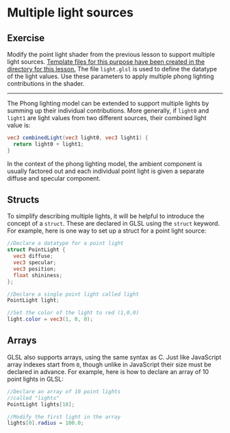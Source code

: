 # Multiple light sources

## Exercise

Modify the point light shader from the previous lesson to support multiple light sources. <a href="/open/21-light-5" target="_blank">Template files for this purpose have been created in the directory for this lesson.</a> The file `light.glsl` is used to define the datatype of the light values.  Use these parameters to apply multiple phong lighting contributions in the shader.

***

The Phong lighting model can be extended to support multiple lights by summing up their individual contributions. More generally, if `light0` and `light1` are light values from two different sources, their combined light value is:

```glsl
vec3 combinedLight(vec3 light0, vec3 light1) {
  return light0 + light1;
}
```

In the context of the phong lighting model, the ambient component is usually factored out and each individual point light is given a separate diffuse and specular component.

## Structs

To simplify describing multiple lights, it will be helpful to introduce the concept of a `struct`. These are declared in GLSL using the `struct` keyword.  For example, here is one way to set up a struct for a point light source:

```glsl
//Declare a datatype for a point light
struct PointLight {
  vec3 diffuse;
  vec3 specular;
  vec3 position;
  float shininess;
};

//Declare a single point light called light
PointLight light;

//Set the color of the light to red (1,0,0)
light.color = vec3(1, 0, 0);
```

## Arrays

GLSL also supports arrays, using the same syntax as C.  Just like JavaScript array indexes start from `0`, though unlike in JavaScript their size must be declared in advance. For example, here is how to declare an array of 10 point lights in GLSL:

```glsl
//Declare an array of 10 point lights
//called "lights"
PointLight lights[10];

//Modify the first light in the array
lights[0].radius = 100.0;
```

